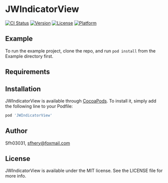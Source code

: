 # JWIndicatorView

[![CI Status](https://img.shields.io/travis/Sfh03031/JWIndicatorView.svg?style=flat)](https://travis-ci.org/Sfh03031/JWIndicatorView)
[![Version](https://img.shields.io/cocoapods/v/JWIndicatorView.svg?style=flat)](https://cocoapods.org/pods/JWIndicatorView)
[![License](https://img.shields.io/cocoapods/l/JWIndicatorView.svg?style=flat)](https://cocoapods.org/pods/JWIndicatorView)
[![Platform](https://img.shields.io/cocoapods/p/JWIndicatorView.svg?style=flat)](https://cocoapods.org/pods/JWIndicatorView)

## Example

To run the example project, clone the repo, and run `pod install` from the Example directory first.

## Requirements

## Installation

JWIndicatorView is available through [CocoaPods](https://cocoapods.org). To install
it, simply add the following line to your Podfile:

```ruby
pod 'JWIndicatorView'
```

## Author

Sfh03031, sfhery@foxmail.com

## License

JWIndicatorView is available under the MIT license. See the LICENSE file for more info.

